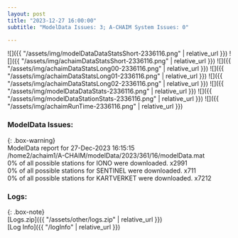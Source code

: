 ```yaml
---
layout: post
title: "2023-12-27 16:00:00"
subtitle: "ModelData Issues: 3; A-CHAIM System Issues: 0"

---
```


![]({{ "/assets/img/modelDataDataStatsShort-2336116.png" | relative_url }})
![]({{ "/assets/img/achaimDataStatsShort-2336116.png" | relative_url }})
![]({{ "/assets/img/achaimDataStatsLong00-2336116.png" | relative_url }})
![]({{ "/assets/img/achaimDataStatsLong01-2336116.png" | relative_url }})
![]({{ "/assets/img/achaimDataStatsLong02-2336116.png" | relative_url }})
![]({{ "/assets/img/modelDataDataStats-2336116.png" | relative_url }})
![]({{ "/assets/img/modelDataStationStats-2336116.png" | relative_url }})
![]({{ "/assets/img/achaimRunTime-2336116.png" | relative_url }})


### ModelData Issues:  
  
{: .box-warning}  
 ModelData report for 27-Dec-2023 16:15:15   
 /home2/achaim1/A-CHAIM/modelData/2023/361/16/modelData.mat   
 0% of all possible stations for IONO were downloaded. x2991   
 0% of all possible stations for SENTINEL were downloaded. x711   
 0% of all possible stations for KARTVERKET were downloaded. x7212   
  


### Logs:  
  
{: .box-note}  
[Logs.zip]({{ "/assets/other/logs.zip" | relative_url }})  
[Log Info]({{ "/logInfo" | relative_url }})  
